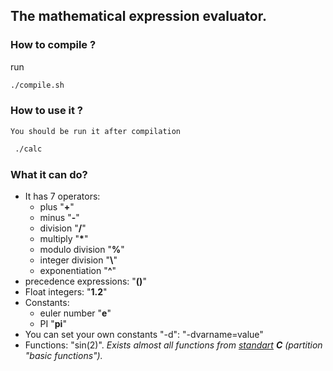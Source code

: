 ## The mathematical expression evaluator.

### How to compile ?

run
```bash
./compile.sh
```

### How to use it ?

`You should be run it after compilation`
```bash
 ./calc
```

### What it can do?
+ It has 7 operators:
    - plus "**+**"
    - minus "**-**"
    - division "**/**"
    - multiply "**\***"
    - modulo division "**%**"
    - integer division "**\\**"
    - exponentiation "**^**"
+  precedence expressions: "**()**"
+ Float integers: "**1.2**"
+ Constants:
    - euler number "**e**"
    - PI "**pi**"
+ You can set your own constants "-d": "-dvarname=value"
+ Functions: "sin(2)". 
*Exists almost all functions from [standart](https://en.wikipedia.org/wiki/C_mathematical_functions) **C** (partition "basic functions").*